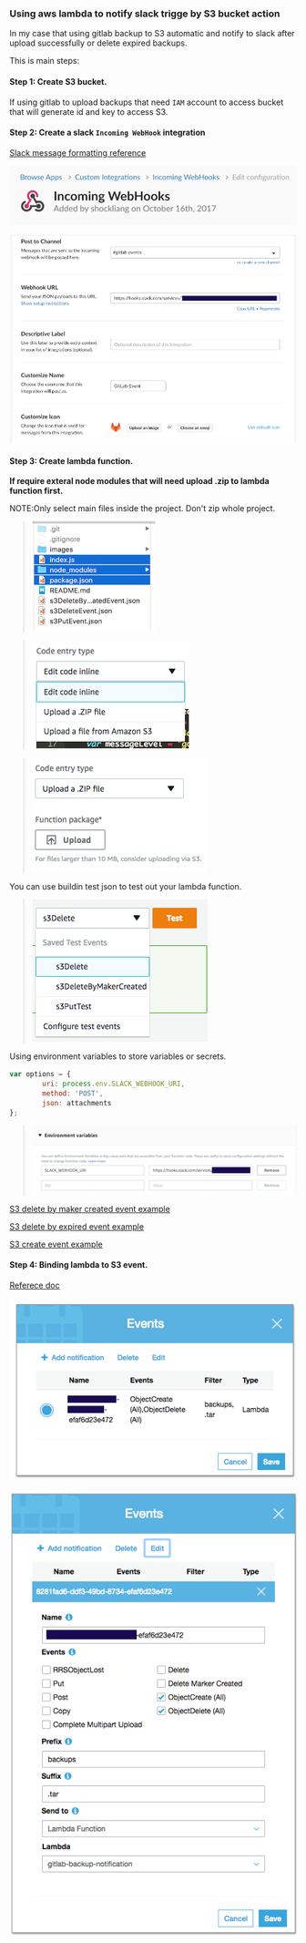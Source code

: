 ### Using aws lambda to notify slack trigge by S3 bucket action ###

In my case that using gitlab backup to S3 automatic and notify to slack after upload successfully or delete expired backups.

This is main steps:

#### Step 1: Create S3 bucket. ####
If using gitlab to upload backups that need `IAM` account to access bucket that will generate id and key to access S3. 

#### Step 2: Create a slack `Incoming WebHook` integration ####

[Slack message formatting reference](https://api.slack.com/docs/messages)

![Incoming WebHooks](images/Slack-Incoming-WebHooks.png)

![Setting](images/Slack-Incoming-WebHooks-settings.png)

#### Step 3: Create lambda function. ####

**If require exteral node modules that will need upload .zip to lambda function first.**

NOTE:Only select main files inside the project. Don't zip whole project.

> ![Zip selected files](images/lambda-pick-files-to-zip.png)

> ![Select code type](images/lambda-select-code-type.png)

> ![Select upload zip file](images/lambda-select-zip-file.png)

You can use buildin test json to test out your lambda function.

> ![Test using buildin test event](images/lambda-test-json.png)

Using environment variables to store variables or secrets.
```js
var options = {
        uri: process.env.SLACK_WEBHOOK_URI,
        method: 'POST',
        json: attachments
};
```
> ![Using environment varialbes](images/lambda-env-variables.png)


[S3 delete by maker created event example](s3DeleteByMakerCreatedEvent.json)

[S3 delete by expired event example](s3DeleteEvent.json)

[S3 create event example](s3PutEvent.json)


#### Step 4: Binding lambda to S3 event. ####

[Referece doc](https://docs.aws.amazon.com/AmazonS3/latest/user-guide/enable-event-notifications.html)

![S3 event](images/S3-event.png)

![S3 event detail](images/S3-event-detail.png)

